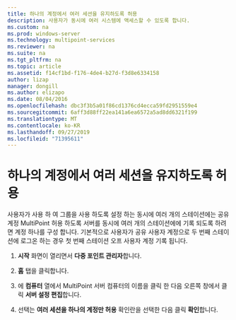 ```yaml
---
title: 하나의 계정에서 여러 세션을 유지하도록 허용
description: 사용자가 동시에 여러 시스템에 액세스할 수 있도록 합니다.
ms.custom: na
ms.prod: windows-server
ms.technology: multipoint-services
ms.reviewer: na
ms.suite: na
ms.tgt_pltfrm: na
ms.topic: article
ms.assetid: f14cf1bd-f176-4de4-b27d-f3d8e6334158
author: lizap
manager: dongill
ms.author: elizapo
ms.date: 08/04/2016
ms.openlocfilehash: dbc3f3b5a01f86cd1376cd4ecca59fd2951559e4
ms.sourcegitcommit: 6aff3d88ff22ea141a6ea6572a5ad8dd6321f199
ms.translationtype: MT
ms.contentlocale: ko-KR
ms.lasthandoff: 09/27/2019
ms.locfileid: "71395611"
---
```

# <a name="allow-one-account-to-have-multiple-sessions"></a>하나의 계정에서 여러 세션을 유지하도록 허용
사용자가 사용 하 여 그룹을 사용 하도록 설정 하는 동시에 여러 개의 스테이션에는 공유 계정 MultiPoint 허용 하도록 서버를 동시에 여러 개의 스테이션에에 기록 되도록 하려면 계정 하나를 구성 합니다. 기본적으로 사용자가 공유 사용자 계정으로 두 번째 스테이션에 로그온 하는 경우 첫 번째 스테이션 오프 사용자 계정 기록 됩니다.  
  
1.  **시작** 화면이 열리면서 **다중 포인트 관리자**합니다.  
  
2.  **홈** 탭을 클릭합니다.  
  
3.  에 **컴퓨터** 열에서 MultiPoint 서버 컴퓨터의 이름을 클릭 한 다음 오른쪽 창에서 클릭 **서버 설정 편집**합니다.  
  
4.  선택는 **여러 세션을 하나의 계정만 허용** 확인란을 선택한 다음 클릭 **확인**합니다.  
  
